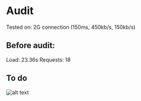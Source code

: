 # Audit

Tested on:  2G connection (150ms, 450kb/s, 150kb/s)

## Before audit:

Load:       23.36s
Requests:   18

## To do

![alt text](https://github.com/pierman1/performance-matters/images/audit.png "Audit")



